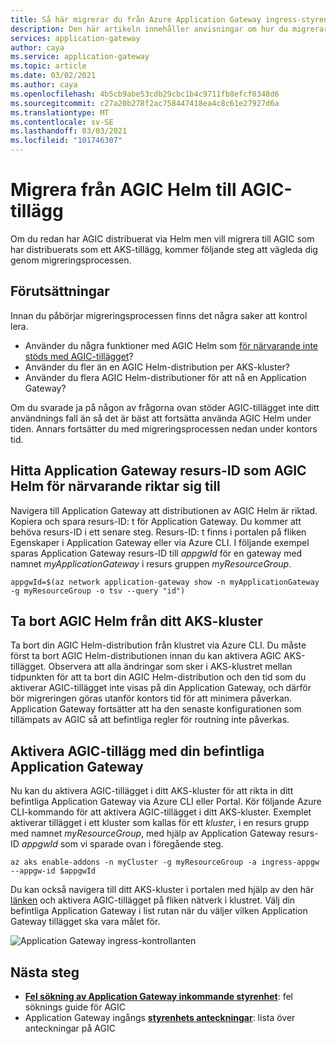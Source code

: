 ```yaml
---
title: Så här migrerar du från Azure Application Gateway ingress-styrenhet Helm till AGIC-tillägg
description: Den här artikeln innehåller anvisningar om hur du migrerar från AGIC som distribueras via Helm till AGIC distribueras som ett AKS-tillägg
services: application-gateway
author: caya
ms.service: application-gateway
ms.topic: article
ms.date: 03/02/2021
ms.author: caya
ms.openlocfilehash: 4b5cb9abe53cdb29cbc1b4c9711fb8efcf0348d6
ms.sourcegitcommit: c27a20b278f2ac758447418ea4c8c61e27927d6a
ms.translationtype: MT
ms.contentlocale: sv-SE
ms.lasthandoff: 03/03/2021
ms.locfileid: "101746307"
---
```

# <a name="migrate-from-agic-helm-to-agic-add-on"></a>Migrera från AGIC Helm till AGIC-tillägg 

Om du redan har AGIC distribuerat via Helm men vill migrera till AGIC som har distribuerats som ett AKS-tillägg, kommer följande steg att vägleda dig genom migreringsprocessen. 

## <a name="prerequisites"></a>Förutsättningar 
Innan du påbörjar migreringsprocessen finns det några saker att kontrol lera. 
  - Använder du några funktioner med AGIC Helm som [för närvarande inte stöds med AGIC-tillägget](ingress-controller-overview.md#difference-between-helm-deployment-and-aks-add-on)?
  - Använder du fler än en AGIC Helm-distribution per AKS-kluster? 
  - Använder du flera AGIC Helm-distributioner för att nå en Application Gateway? 

Om du svarade ja på någon av frågorna ovan stöder AGIC-tillägget inte ditt användnings fall än så det är bäst att fortsätta använda AGIC Helm under tiden. Annars fortsätter du med migreringsprocessen nedan under kontors tid. 

## <a name="find-the-application-gateway-resource-id-that-agic-helm-is-currently-targeting"></a>Hitta Application Gateway resurs-ID som AGIC Helm för närvarande riktar sig till 
Navigera till Application Gateway att distributionen av AGIC Helm är riktad. Kopiera och spara resurs-ID: t för Application Gateway. Du kommer att behöva resurs-ID i ett senare steg. Resurs-ID: t finns i portalen på fliken Egenskaper i Application Gateway eller via Azure CLI. I följande exempel sparas Application Gateway resurs-ID till *appgwId* för en gateway med namnet *myApplicationGateway* i resurs gruppen *myResourceGroup*.

```azurecli-interactive
appgwId=$(az network application-gateway show -n myApplicationGateway -g myResourceGroup -o tsv --query "id") 
```

## <a name="delete-agic-helm-from-your-aks-cluster"></a>Ta bort AGIC Helm från ditt AKS-kluster
Ta bort din AGIC Helm-distribution från klustret via Azure CLI. Du måste först ta bort AGIC Helm-distributionen innan du kan aktivera AGIC AKS-tillägget. Observera att alla ändringar som sker i AKS-klustret mellan tidpunkten för att ta bort din AGIC Helm-distribution och den tid som du aktiverar AGIC-tillägget inte visas på din Application Gateway, och därför bör migreringen göras utanför kontors tid för att minimera påverkan. Application Gateway fortsätter att ha den senaste konfigurationen som tillämpats av AGIC så att befintliga regler för routning inte påverkas. 

## <a name="enable-agic-add-on-using-your-existing-application-gateway"></a>Aktivera AGIC-tillägg med din befintliga Application Gateway 
Nu kan du aktivera AGIC-tillägget i ditt AKS-kluster för att rikta in ditt befintliga Application Gateway via Azure CLI eller Portal. Kör följande Azure CLI-kommando för att aktivera AGIC-tillägget i ditt AKS-kluster. Exemplet aktiverar tillägget i ett kluster som kallas för ett *kluster*, i en resurs grupp med namnet *myResourceGroup*, med hjälp av Application Gateway resurs-ID *appgwId* som vi sparade ovan i föregående steg. 


```azurecli-interactive
az aks enable-addons -n myCluster -g myResourceGroup -a ingress-appgw --appgw-id $appgwId
```

Du kan också navigera till ditt AKS-kluster i portalen med hjälp av den här [länken](https://portal.azure.com/?feature.aksagic=true) och aktivera AGIC-tillägget på fliken nätverk i klustret. Välj din befintliga Application Gateway i list rutan när du väljer vilken Application Gateway tillägget ska vara målet för. 

![Application Gateway ingress-kontrollanten](./media/tutorial-ingress-controller-add-on-existing/portal_ingress_controller_addon.png)

## <a name="next-steps"></a>Nästa steg
- [**Fel sökning av Application Gateway inkommande styrenhet**](ingress-controller-troubleshoot.md): fel söknings guide för AGIC 
- Application Gateway ingångs [**styrenhets anteckningar**](ingress-controller-annotations.md): lista över anteckningar på AGIC 
